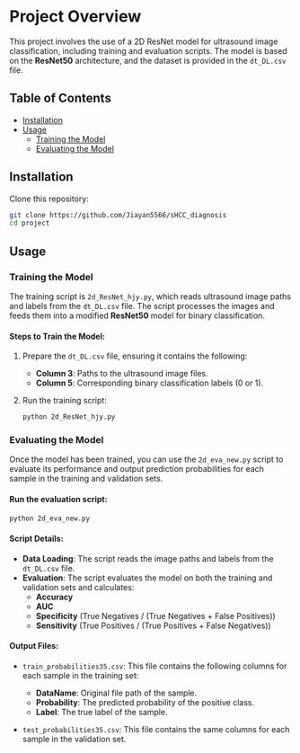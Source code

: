 
# Project Overview

This project involves the use of a 2D ResNet model for ultrasound image classification, including training and evaluation scripts. The model is based on the **ResNet50** architecture, and the dataset is provided in the `dt_DL.csv` file.

## Table of Contents
- [Installation](#installation)
- [Usage](#usage)
  - [Training the Model](#training-the-model)
  - [Evaluating the Model](#evaluating-the-model)

## Installation

Clone this repository:

```bash
git clone https://github.com/Jiayan5566/sHCC_diagnosis
cd project
```

## Usage

### Training the Model

The training script is `2d_ResNet_hjy.py`, which reads ultrasound image paths and labels from the `dt_DL.csv` file. The script processes the images and feeds them into a modified **ResNet50** model for binary classification.

#### Steps to Train the Model:

1. Prepare the `dt_DL.csv` file, ensuring it contains the following:
   - **Column 3**: Paths to the ultrasound image files.
   - **Column 5**: Corresponding binary classification labels (0 or 1).

2. Run the training script:

   ```bash
   python 2d_ResNet_hjy.py
   ```

### Evaluating the Model

Once the model has been trained, you can use the `2d_eva_new.py` script to evaluate its performance and output prediction probabilities for each sample in the training and validation sets.

#### Run the evaluation script:

```bash
python 2d_eva_new.py
```

#### Script Details:

- **Data Loading**: The script reads the image paths and labels from the `dt_DL.csv` file.
- **Evaluation**: The script evaluates the model on both the training and validation sets and calculates:
  - **Accuracy**
  - **AUC**
  - **Specificity** (True Negatives / (True Negatives + False Positives))
  - **Sensitivity** (True Positives / (True Positives + False Negatives))

#### Output Files:

- `train_probabilities35.csv`: This file contains the following columns for each sample in the training set:
  - **DataName**: Original file path of the sample.
  - **Probability**: The predicted probability of the positive class.
  - **Label**: The true label of the sample.

- `test_probabilities35.csv`: This file contains the same columns for each sample in the validation set.
